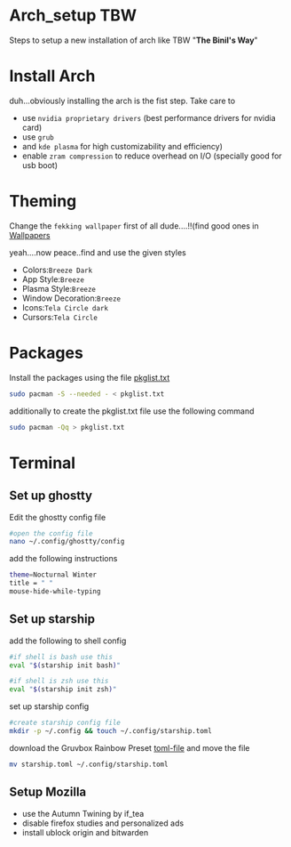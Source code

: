 # Arch_setup TBW
Steps to setup a new installation of arch like TBW "**The Binil's Way**"


# Install Arch
duh...obviously installing the arch is the fist step. Take care to
* use `nvidia proprietary drivers` (best performance drivers for nvidia card)
* use `grub` 
* and `kde plasma` for high customizability and efficiency)
* enable `zram compression` to reduce overhead on I/O (specially good for usb boot)

# Theming
Change the `fekking wallpaper` first of all dude....!!(find good ones in [Wallpapers](https://github.com/bin1l/Arch_setup/tree/main/Pictures/Wallpapers)

yeah....now peace..find and use the given styles
* Colors:`Breeze Dark`
* App Style:`Breeze`
* Plasma Style:`Breeze`
* Window Decoration:`Breeze`
* Icons:`Tela Circle dark`
* Cursors:`Tela Circle`

# Packages
Install the packages using the file [pkglist.txt](https://github.com/bin1l/Arch_setup/blob/main/pkglist.txt)
``` bash
sudo pacman -S --needed - < pkglist.txt
```
additionally to create the pkglist.txt file use the following command
```bash
sudo pacman -Qq > pkglist.txt
```
# Terminal 
## Set up ghostty
Edit the ghostty config file
```bash
#open the config file
nano ~/.config/ghostty/config
```
add the following instructions
```bash
theme=Nocturnal Winter
title = " "
mouse-hide-while-typing
```
## Set up starship
add the following to shell config
```bash
#if shell is bash use this
eval "$(starship init bash)"
```
```zsh
#if shell is zsh use this
eval "$(starship init zsh)"
```
set up starship config
``` bash
#create starship config file
mkdir -p ~/.config && touch ~/.config/starship.toml
```
download the Gruvbox Rainbow Preset [toml-file](gruvbox-rainbow.toml) and move the file 
```bash
mv starship.toml ~/.config/starship.toml
```

## Setup Mozilla
* use the Autumn Twining by if_tea
* disable firefox studies and personalized ads
* install ublock origin and bitwarden







